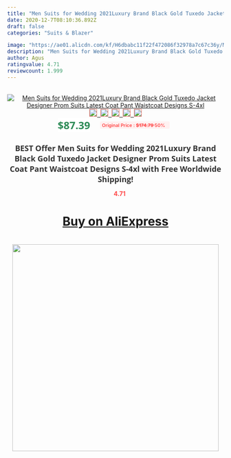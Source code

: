 ```yaml
---
title: "Men Suits for Wedding 2021Luxury Brand Black Gold Tuxedo Jacket Designer Prom Suits Latest Coat Pant Waistcoat Designs S-4xl"
date: 2020-12-7T08:10:36.892Z
draft: false
categories: "Suits & Blazer"

image: "https://ae01.alicdn.com/kf/H6dbabc11f22f472086f32978a7c67c36y/Men-Suits-for-Wedding-2021Luxury-Brand-Black-Gold-Tuxedo-Jacket-Designer-Prom-Suits-Latest-Coat-Pant.jpg"
description: "Men Suits for Wedding 2021Luxury Brand Black Gold Tuxedo Jacket Designer Prom Suits Latest Coat Pant Waistcoat Designs S-4xl"
author: Agus
ratingvalue: 4.71
reviewcount: 1.999
---
```

<br>
<div style="text-align: center;">
<a href="https://s.click.aliexpress.com/e/_A6diSv" target="_blank" rel="nofollow noopener noreferrer"><img alt="Men Suits for Wedding 2021Luxury Brand Black Gold Tuxedo Jacket Designer Prom Suits Latest Coat Pant Waistcoat Designs S-4xl" class="magnifier-image" src="https://ae01.alicdn.com/kf/H6dbabc11f22f472086f32978a7c67c36y/Men-Suits-for-Wedding-2021Luxury-Brand-Black-Gold-Tuxedo-Jacket-Designer-Prom-Suits-Latest-Coat-Pant.jpg_640x640.jpg">
<br>
<img style="border:1px solid salmon" src="https://ae01.alicdn.com/kf/H6dbabc11f22f472086f32978a7c67c36y/Men-Suits-for-Wedding-2021Luxury-Brand-Black-Gold-Tuxedo-Jacket-Designer-Prom-Suits-Latest-Coat-Pant.jpg_120x120.jpg">&nbsp;&nbsp;<img style="border:1px solid salmon" src="https://ae01.alicdn.com/kf/Hb3faa98c9a044bbbbe38fe74882b0fbe5/Men-Suits-for-Wedding-2021Luxury-Brand-Black-Gold-Tuxedo-Jacket-Designer-Prom-Suits-Latest-Coat-Pant.jpg_120x120.jpg">&nbsp;&nbsp;<img style="border:1px solid salmon" src="https://ae01.alicdn.com/kf/H709343a5d55d4d09a1504cb69fe40d20x/Men-Suits-for-Wedding-2021Luxury-Brand-Black-Gold-Tuxedo-Jacket-Designer-Prom-Suits-Latest-Coat-Pant.jpg_120x120.jpg">&nbsp;&nbsp;<img style="border:1px solid salmon" src="https://ae01.alicdn.com/kf/H035bdd96c29949c4a2af8ef45c903628B/Men-Suits-for-Wedding-2021Luxury-Brand-Black-Gold-Tuxedo-Jacket-Designer-Prom-Suits-Latest-Coat-Pant.jpg_120x120.jpg">&nbsp;&nbsp;<img style="border:1px solid salmon" src="https://ae01.alicdn.com/kf/Hc00deae31e234c4694bcba541b6108096/Men-Suits-for-Wedding-2021Luxury-Brand-Black-Gold-Tuxedo-Jacket-Designer-Prom-Suits-Latest-Coat-Pant.jpg_120x120.jpg"></a></div><br0>
<div style="text-align: center;"><span style="background-color: white; border: 0px; box-sizing: border-box; color: seagreen; display: inline-block; font-family: &quot;open sans&quot; , &quot;arial&quot; , &quot;helvetica&quot; , sans-serif , &quot;heiti&quot;; font-size: 24px; font-stretch: inherit; font-weight: 700; line-height: inherit; margin: 0px 10px 0px 0px; padding: 0px; vertical-align: middle;">$87.39 </span>
<span style="background: rgb(255 , 241 , 241); border-radius: 3px; border: 0px; box-sizing: border-box; color: #ff4747; display: inline-block; font-family: inherit; font-size: 12px; font-stretch: inherit; font-style: inherit; font-variant: inherit; font-weight: 600; line-height: inherit; margin: 0px; padding: 2px 5px; transform: scale(0.9); vertical-align: middle;">Original Price : <b style="text-decoration: line-through;">$174.79 </b> 50%&nbsp;&nbsp;</span></div>
<h1 style="color: #333333; display: inline-block; font-family: &quot;open sans&quot; , &quot;arial&quot; , &quot;helvetica&quot; , sans-serif , &quot;heiti&quot;; font-size: 18px; font-stretch: inherit; font-weight: 700; text-align: center;">BEST Offer Men Suits for Wedding 2021Luxury Brand Black Gold Tuxedo Jacket Designer Prom Suits Latest Coat Pant Waistcoat Designs S-4xl with Free Worldwide Shipping!</h1>
<div style="color: #ff4747; text-align: center;">
<img src="https://4.bp.blogspot.com/-M0ZcTcb-5uY/XleCXlxnR4I/AAAAAAAAAEc/OrjgMkXV1oMQFaCRZj5HQwOCBcu3w1FegCPcBGAYYCw/s1600/star.png" style="height: 15px;">&nbsp;<b>4.71</b></div>
<div class="button_cont" align="center"><a class="buynow_a" href="https://s.click.aliexpress.com/e/_A6diSv" target="_blank" rel="nofollow noopener noreferrer"><H1>Buy on AliExpress</H1></a></div><br>
<div class="separator" style="clear: both; text-align: center;">
<img src="https://lh3.googleusercontent.com/-pTy5HemUv9M/XlePHvY0dAI/AAAAAAAAAE4/0nX5iRUoIWY8eMW9Dpxeirr157OZliDIgCLcBGAsYHQ/s1600/badge.gif" width="480">
</div>
